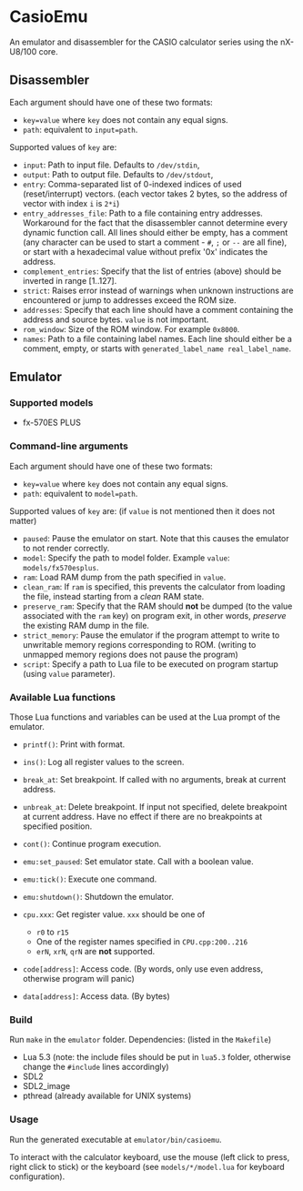 # CasioEmu

An emulator and disassembler for the CASIO calculator series using the nX-U8/100 core.

## Disassembler

Each argument should have one of these two formats:

* `key=value` where `key` does not contain any equal signs.
* `path`: equivalent to `input=path`.

Supported values of `key` are:

* `input`: Path to input file. Defaults to `/dev/stdin`,
* `output`: Path to output file. Defaults to `/dev/stdout`,
* `entry`: Comma-separated list of 0-indexed indices of used (reset/interrupt) vectors. (each vector takes 2 bytes, so the address of vector with index `i` is `2*i`)
* `entry_addresses_file`: Path to a file containing entry addresses. Workaround
   for the fact that the disassembler cannot determine every dynamic function
   call. All lines should either be empty, has a comment (any character can be
   used to start a comment - `#`, `;` or `--` are all fine), or start with a
   hexadecimal value without prefix '0x' indicates the address.
* `complement_entries`: Specify that the list of entries (above) should be inverted in range [1..127].
* `strict`: Raises error instead of warnings when unknown instructions are encountered or jump to addresses exceed the ROM size.
* `addresses`: Specify that each line should have a comment containing the address and source bytes. `value` is not important.
* `rom_window`: Size of the ROM window. For example `0x8000`.
* `names`: Path to a file containing label names.
   Each line should either be a comment, empty,
   or starts with `generated_label_name real_label_name`.

## Emulator

### Supported models

* fx-570ES PLUS

### Command-line arguments

Each argument should have one of these two formats:

* `key=value` where `key` does not contain any equal signs.
* `path`: equivalent to `model=path`.

Supported values of `key` are: (if `value` is not mentioned then it does not matter)

* `paused`: Pause the emulator on start. Note that this causes the emulator to not render correctly.
* `model`: Specify the path to model folder. Example `value`: `models/fx570esplus`.
* `ram`: Load RAM dump from the path specified in `value`.
* `clean_ram`: If `ram` is specified, this prevents the calculator from loading the file, instead starting from a *clean* RAM state.
* `preserve_ram`: Specify that the RAM should **not** be dumped (to the value associated with the `ram` key) on program exit, in other words, *preserve* the existing RAM dump in the file.
* `strict_memory`: Pause the emulator if the program attempt to write to unwritable memory regions corresponding to ROM. (writing to unmapped memory regions does not pause the program)
* `script`: Specify a path to Lua file to be executed on program startup (using `value` parameter).

### Available Lua functions

Those Lua functions and variables can be used at the Lua prompt of the emulator.

* `printf()`: Print with format.
* `ins()`: Log all register values to the screen.
* `break_at`: Set breakpoint. If called with no arguments, break at current address.
* `unbreak_at`: Delete breakpoint. If input not specified, delete breakpoint at current address. Have no effect if there are no breakpoints at specified position.
* `cont()`: Continue program execution.

* `emu:set_paused`: Set emulator state. Call with a boolean value.
* `emu:tick()`: Execute one command.
* `emu:shutdown()`: Shutdown the emulator.

* `cpu.xxx`: Get register value. `xxx` should be one of
	* `r0` to `r15`
	* One of the register names specified in `CPU.cpp:200..216`
	* `erN`, `xrN`, `qrN` are **not** supported.

* `code[address]`: Access code. (By words, only use even address, otherwise program will panic)
* `data[address]`: Access data. (By bytes)

### Build

Run `make` in the `emulator` folder. Dependencies: (listed in the `Makefile`)

* Lua 5.3 (note: the include files should be put in `lua5.3` folder, otherwise change the `#include` lines accordingly)
* SDL2
* SDL2\_image
* pthread (already available for UNIX systems)

### Usage

Run the generated executable at `emulator/bin/casioemu`.

To interact with the calculator keyboard, use the mouse (left click to press, right click to stick) or the keyboard (see `models/*/model.lua` for keyboard configuration).
